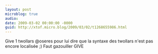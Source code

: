 ```yaml
---
layout: post
microblog: true
audio: 
date: 2009-03-02 00:00:00 -0000
guid: http://xtof.micro.blog/2009/03/02/t1268655986.html
---
```

Give 1 twollars @oseres pour lui dire que la syntaxe des twollars n'est pas encore localisée ;) Faut gazouiller GIVE
